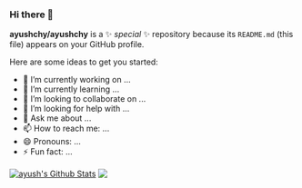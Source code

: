 ### Hi there 👋


**ayushchy/ayushchy** is a ✨ _special_ ✨ repository because its `README.md` (this file) appears on your GitHub profile.

Here are some ideas to get you started:

- 🔭 I’m currently working on ...
- 🌱 I’m currently learning ...
- 👯 I’m looking to collaborate on ...
- 🤔 I’m looking for help with ...
- 💬 Ask me about ...
- 📫 How to reach me: ...
- 😄 Pronouns: ...
- ⚡ Fun fact: ...

<a href="https://github.com/ayushchy">
<img align="center" alt="ayush's Github Stats" src="https://github-readme-stats.codestackr.vercel.app/api?username=ayushchy&show_icons=true&hide_border=true&count_private=true&include_all_commits=true&theme=radical" /></a>

<a href="https://github.com/ayushchy">
  <img align="center" src="https://github-readme-stats.anuraghazra1.vercel.app/api/top-langs/?username=ayushchy&layout=compact&theme=radical" />
</a>
